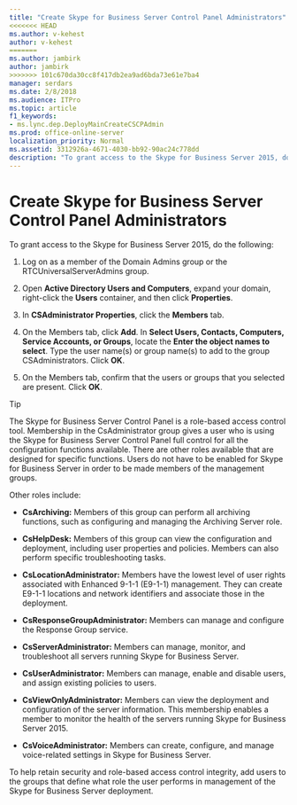 ```yaml
---
title: "Create Skype for Business Server Control Panel Administrators"
<<<<<<< HEAD
ms.author: v-kehest
author: v-kehest
=======
ms.author: jambirk
author: jambirk
>>>>>>> 101c670da30cc8f417db2ea9ad6bda73e61e7ba4
manager: serdars
ms.date: 2/8/2018
ms.audience: ITPro
ms.topic: article
f1_keywords:
- ms.lync.dep.DeployMainCreateCSCPAdmin
ms.prod: office-online-server
localization_priority: Normal
ms.assetid: 3312926a-4671-4030-bb92-90ac24c778dd
description: "To grant access to the Skype for Business Server 2015, do the following:"
---
```


# Create Skype for Business Server Control Panel Administrators
 
To grant access to the Skype for Business Server 2015, do the following:
  
1. Log on as a member of the Domain Admins group or the RTCUniversalServerAdmins group.
    
2. Open **Active Directory Users and Computers**, expand your domain, right-click the **Users** container, and then click **Properties**.
    
3. In **CSAdministrator Properties**, click the **Members** tab.
    
4. On the Members tab, click **Add**. In **Select Users, Contacts, Computers, Service Accounts, or Groups**, locate the **Enter the object names to select**. Type the user name(s) or group name(s) to add to the group CSAdministrators. Click **OK**.
    
5. On the Members tab, confirm that the users or groups that you selected are present. Click **OK**.
    
> [!TIP]
> The Skype for Business Server Control Panel is a role-based access control tool. Membership in the CsAdministrator group gives a user who is using the Skype for Business Server Control Panel full control for all the configuration functions available. There are other roles available that are designed for specific functions. Users do not have to be enabled for Skype for Business Server in order to be made members of the management groups. 
  
Other roles include:
  
- **CsArchiving:** Members of this group can perform all archiving functions, such as configuring and managing the Archiving Server role.
    
- **CsHelpDesk:** Members of this group can view the configuration and deployment, including user properties and policies. Members can also perform specific troubleshooting tasks.
    
- **CsLocationAdministrator:** Members have the lowest level of user rights associated with Enhanced 9-1-1 (E9-1-1) management. They can create E9-1-1 locations and network identifiers and associate those in the deployment.
    
- **CsResponseGroupAdministrator:** Members can manage and configure the Response Group service.
    
- **CsServerAdministrator:** Members can manage, monitor, and troubleshoot all servers running Skype for Business Server.
    
- **CsUserAdministrator:** Members can manage, enable and disable users, and assign existing policies to users.
    
- **CsViewOnlyAdministrator:** Members can view the deployment and configuration of the server information. This membership enables a member to monitor the health of the servers running Skype for Business Server 2015.
    
- **CsVoiceAdministrator:** Members can create, configure, and manage voice-related settings in Skype for Business Server.
    
To help retain security and role-based access control integrity, add users to the groups that define what role the user performs in management of the Skype for Business Server deployment.
  

